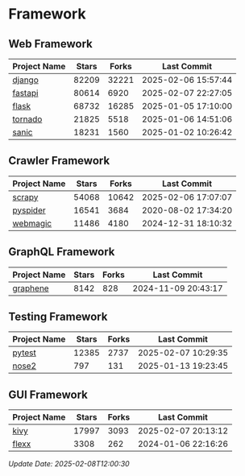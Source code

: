 # Framework

## Web Framework
| Project Name | Stars | Forks | Last Commit |
| ------------ | ----- | ----- | ----------- |
| [django](https://github.com/django/django) | 82209 | 32221 | 2025-02-06 15:57:44 |
| [fastapi](https://github.com/fastapi/fastapi) | 80614 | 6920 | 2025-02-07 22:27:05 |
| [flask](https://github.com/pallets/flask) | 68732 | 16285 | 2025-01-05 17:10:00 |
| [tornado](https://github.com/tornadoweb/tornado) | 21825 | 5518 | 2025-01-06 14:51:06 |
| [sanic](https://github.com/sanic-org/sanic) | 18231 | 1560 | 2025-01-02 10:26:42 |

## Crawler Framework
| Project Name | Stars | Forks | Last Commit |
| ------------ | ----- | ----- | ----------- |
| [scrapy](https://github.com/scrapy/scrapy) | 54068 | 10642 | 2025-02-06 17:07:07 |
| [pyspider](https://github.com/binux/pyspider) | 16541 | 3684 | 2020-08-02 17:34:20 |
| [webmagic](https://github.com/code4craft/webmagic) | 11486 | 4180 | 2024-12-31 18:10:32 |

## GraphQL Framework
| Project Name | Stars | Forks | Last Commit |
| ------------ | ----- | ----- | ----------- |
| [graphene](https://github.com/graphql-python/graphene) | 8142 | 828 | 2024-11-09 20:43:17 |

## Testing Framework
| Project Name | Stars | Forks | Last Commit |
| ------------ | ----- | ----- | ----------- |
| [pytest](https://github.com/pytest-dev/pytest) | 12385 | 2737 | 2025-02-07 10:29:35 |
| [nose2](https://github.com/nose-devs/nose2) | 797 | 131 | 2025-01-13 19:23:45 |

## GUI Framework
| Project Name | Stars | Forks | Last Commit |
| ------------ | ----- | ----- | ----------- |
| [kivy](https://github.com/kivy/kivy) | 17997 | 3093 | 2025-02-07 20:13:12 |
| [flexx](https://github.com/flexxui/flexx) | 3308 | 262 | 2024-01-06 22:16:26 |

*Update Date: 2025-02-08T12:00:30*